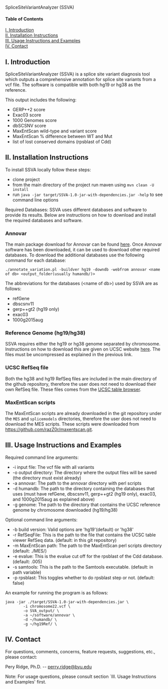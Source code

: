 SpliceSiteVariantAnalyzer (SSVA)

#### Table of Contents  
[I. Introduction](#introduction)  
[II. Installation Instructions](#installation)  
[III. Usage Instructions and Examples](#instruct)        
[IV. Contact](#contact)   


<a name="introduction"/>   

## I. Introduction

SpliceSiteVariantAnalyzer (SSVA) is a splice site variant diagnosis tool which outputs a comprehensive annotation for splice site variants from a vcf file. The software is compatible with both hg19 or hg38 as the reference.

This output includes the following:
  - GERP++2 score
  - Exac03 score
  - 1000 Genomes score
  - dbSCSNV score
  - MaxEntScan wild-type and variant score
  - MaxEntScan % difference between WT and Mut
  - list of lost conserved domains (rpsblast of Cdd)  
  

<a name="installation"/>

## II. Installation Instructions

To install SSVA locally follow these steps:
  - clone project
  - from the main directory of the project run maven using `mvn clean -U install`
  - run `java -jar target/SSVA-1.0-jar-with-dependencies.jar -help` to see command line options

Required Databases:
  SSVA uses different databases and software to provide its results. Below are instructions on how to download and install
  the required databases and software.
  

### Annovar

The main package download for Annovar can be found [here](http://annovar.openbioinformatics.org/en/latest/user-guide/download/). Once Annovar software has been downloaded, it can be used to download other required databases. To
download the additional databases use the following command for each database:

`./annotate_variation.pl -buildver hg19 -downdb -webfrom annovar <name of db> <output_folder(usually humandb/)>`

The abbreviations for the databases (\<name of db\>) used by SSVA are as follows:
  - refGene
  - dbscsnv11
  - gerp++gt2 (hg19 only)
  - exac03
  - 1000g2015aug
  
### Reference Genome (hg19/hg38)

SSVA requires either the hg19 or hg38 genome separated by chromosome. Instructions on how to download this are given on UCSC website [here](http://hgdownload.cse.ucsc.edu/goldenPath/hg19/chromosomes/). The files must be uncompressed as explained in the previous
link.

### UCSC RefSeq file

Both the hg38 and hg19 RefSeq files are included in the main directory of the github repository, therefore the user does not need to download their own RefSeq file. These files comes from the [UCSC table browser](https://genome.ucsc.edu/cgi-bin/hgTables).

### MaxEntScan scripts

The MaxEntScan scripts are already downloaded in the git repository under the `MES` and `splicemodels` directories, therefore the user does not need to download the MES scripts. These scripts were downloaded from https://github.com/razZ0r/maxentscan.git.
  

<a name="instruct"/>

## III. Usage Instructions and Examples

Required command line arguments:
- -i input file:  The vcf file with all variants
- -o output directory:  The directory where the output files will be saved (the directory must exist already)
- -a annovar: The path to the annovar directory with perl scripts 
- -d humandb:  The path to the directory containing the databases that uses (must have refGene, dbscsnv11, gerp++gt2 (hg19 only), exac03, and 1000g2015aug as explained above)
- -g genome:  The path to the directory that contains the UCSC reference genome by chromosome downloaded (hg19/hg38)

Optional command line arguments:
- -b build version:  Valid options are 'hg19'(default) or 'hg38'
- -r RefSeqFile:  This is the path to the file that contains the UCSC table viewer RefSeq data. (default: in this git repository)
- -m MaxEntScan path:  The path to the MaxEntScan perl scripts directory (default: ./MES/)
- -e evalue:  This is the evalue cut off for the rpsblast of the Cdd database. (default: .005)
- -s samtools:  This is the path to the Samtools executable. (default: in path variable)
- -p rpsblast: This toggles whether to do rpsblast step or not. (default: false)

An example for running the program is as follows:

```
java -jar ./target/SSVA-1.0-jar-with-dependencies.jar \
        -i chromosome22.vcf \
        -o SVA_output/ \
        -a ~/software/annovar \
        -d ~/humandb/ \
        -g ~/hg19Ref/ \
```


<a name="contact"/>

## IV. Contact

For questions, comments, concerns, feature requests, suggestions, etc., please
contact:

Pery Ridge, Ph.D. -- perry.ridge@byu.edu

Note: For usage questions, please consult section `III. Usage Instructions and
Examples' first.
